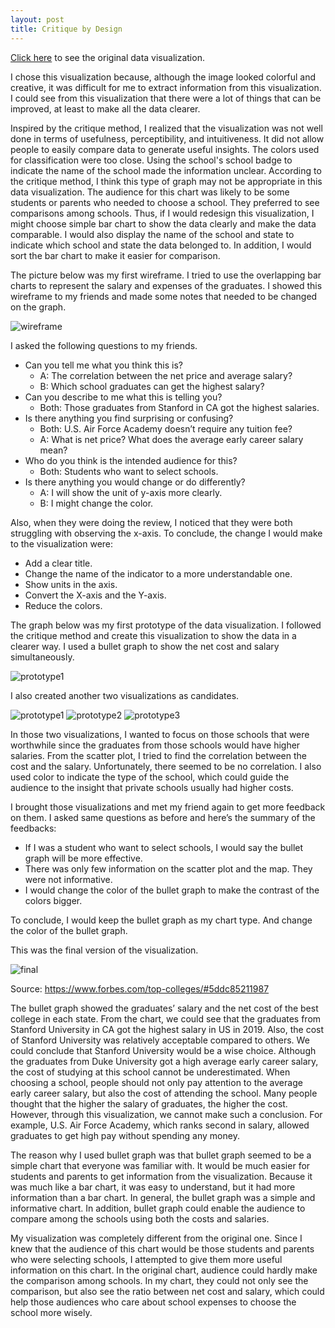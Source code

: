 ```yaml
---
layout: post
title: Critique by Design
---
```

[Click here](https://howmuch.net/articles/best-college-on-each-state-2019) to see the original data visualization.

I chose this visualization because, although the image looked colorful and creative, it was difficult for me to extract information from this visualization. I could see from this visualization that there were a lot of things that can be improved, at least to make all the data clearer. 

Inspired by the critique method, I realized that the visualization was not well done in terms of usefulness, perceptibility, and intuitiveness. It did not allow people to easily compare data to generate useful insights. The colors used for classification were too close. Using the school's school badge to indicate the name of the school made the information unclear. According to the critique method, I think this type of graph may not be appropriate in this data visualization. The audience for this chart was likely to be some students or parents who needed to choose a school. They preferred to see comparisons among schools. Thus, if I would redesign this visualization, I might choose simple bar chart to show the data clearly and make the data comparable. I would also display the name of the school and state to indicate which school and state the data belonged to. In addition, I would sort the bar chart to make it easier for comparison. 

The picture below was my first wireframe. I tried to use the overlapping bar charts to represent the salary and expenses of the graduates. I showed this wireframe to my friends and made some notes that needed to be changed on the graph.

![wireframe](TSWD_AS3_pics/wireframe.png)

I asked the following questions to my friends.
-	Can you tell me what you think this is?
    - A: The correlation between the net price and average salary?
    - B: Which school graduates can get the highest salary?
-	Can you describe to me what this is telling you?
    - Both: Those graduates from Stanford in CA got the highest salaries.
-	Is there anything you find surprising or confusing?
    - Both: U.S. Air Force Academy doesn’t require any tuition fee?
    - A: What is net price? What does the average early career salary mean?
-	Who do you think is the intended audience for this?
    - Both: Students who want to select schools.
-	Is there anything you would change or do differently?
    - A: I will show the unit of y-axis more clearly.
    - B: I might change the color.

Also, when they were doing the review, I noticed that they were both struggling with observing the x-axis. To conclude, the change I would make to the visualization were:
-	Add a clear title.
-	Change the name of the indicator to a more understandable one.
-	Show units in the axis.
-	Convert the X-axis and the Y-axis.
-	Reduce the colors.

The graph below was my first prototype of the data visualization. I followed the critique method and create this visualization to show the data in a clearer way. I used a bullet graph to show the net cost and salary simultaneously.

![prototype1](TSWD_AS3_pics/prototype1.png)

I also created another two visualizations as candidates.

![prototype1](TSWD_AS3_pics/prototype1.png)
![prototype2](TSWD_AS3_pics/prototype2.png)
![prototype3](TSWD_AS3_pics/prototype3.png)

In those two visualizations, I wanted to focus on those schools that were worthwhile since the graduates from those schools would have higher salaries. From the scatter plot, I tried to find the correlation between the cost and the salary. Unfortunately, there seemed to be no correlation. I also used color to indicate the type of the school, which could guide the audience to the insight that private schools usually had higher costs. 

I brought those visualizations and met my friend again to get more feedback on them. I asked same questions as before and here’s the summary of the feedbacks:
-	If I was a student who want to select schools, I would say the bullet graph will be more effective.
-	There was only few information on the scatter plot and the map. They were not informative.
-	I would change the color of the bullet graph to make the contrast of the colors bigger.

To conclude, I would keep the bullet graph as my chart type. And change the color of the bullet graph.

This was the final version of the visualization.

![final](TSWD_AS3_pics/final.png)

Source: https://www.forbes.com/top-colleges/#5ddc85211987

The bullet graph showed the graduates’ salary and the net cost of the best college in each state. From the chart, we could see that the graduates from Stanford University in CA got the highest salary in US in 2019. Also, the cost of Stanford University was relatively acceptable compared to others. We could conclude that Stanford University would be a wise choice. Although the graduates from Duke University got a high average early career salary, the cost of studying at this school cannot be underestimated. When choosing a school, people should not only pay attention to the average early career salary, but also the cost of attending the school. Many people thought that the higher the salary of graduates, the higher the cost. However, through this visualization, we cannot make such a conclusion. For example, U.S. Air Force Academy, which ranks second in salary, allowed graduates to get high pay without spending any money.

The reason why I used bullet graph was that bullet graph seemed to be a simple chart that everyone was familiar with. It would be much easier for students and parents to get information from the visualization. Because it was much like a bar chart, it was easy to understand, but it had more information than a bar chart. In general, the bullet graph was a simple and informative chart. In addition, bullet graph could enable the audience to compare among the schools using both the costs and salaries.

My visualization was completely different from the original one. Since I knew that the audience of this chart would be those students and parents who were selecting schools, I attempted to give them more useful information on this chart. In the original chart, audience could hardly make the comparison among schools. In my chart, they could not only see the comparison, but also see the ratio between net cost and salary, which could help those audiences who care about school expenses to choose the school more wisely.




